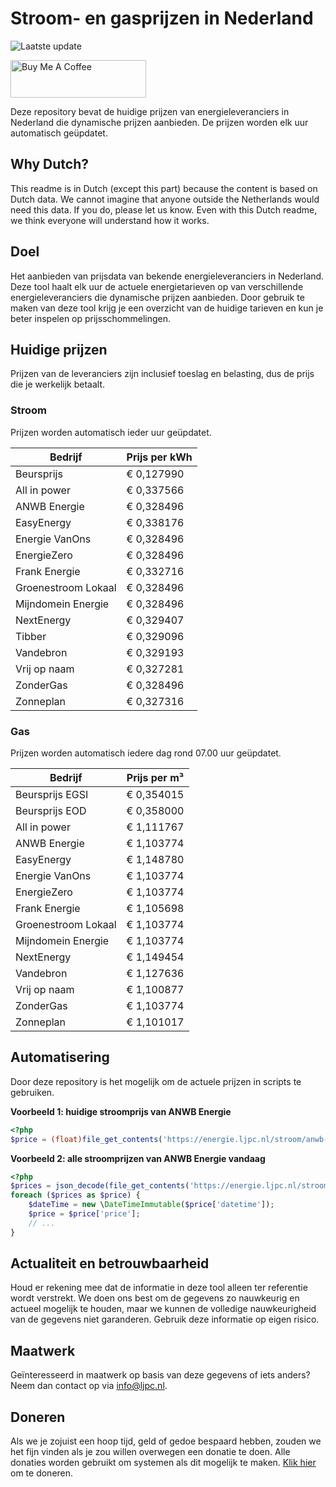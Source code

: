 # Stroom- en gasprijzen in Nederland

![Laatste update](https://img.shields.io/badge/laatste%20update-2023--07--03%2021%3A00%20CET-brightgreen)

<a href="https://www.buymeacoffee.com/Lars-" target="_blank"><img src="https://cdn.buymeacoffee.com/buttons/v2/default-orange.png" alt="Buy Me A Coffee" height="60" style="height: 60px !important;width: 217px !important;" ></a>

Deze repository bevat de huidige prijzen van energieleveranciers in Nederland die dynamische prijzen aanbieden. De prijzen worden elk uur automatisch geüpdatet.

## Why Dutch?

This readme is in Dutch (except this part) because the content is based on Dutch data. We cannot imagine that anyone outside the Netherlands would need this data. If you do, please let us know. Even with this Dutch readme, we think
everyone will understand how it works.

## Doel

Het aanbieden van prijsdata van bekende energieleveranciers in Nederland. Deze tool haalt elk uur de actuele energietarieven op van verschillende energieleveranciers die dynamische prijzen aanbieden. Door gebruik te maken van deze tool
krijg je een overzicht van de huidige tarieven en kun je beter inspelen op prijsschommelingen.

## Huidige prijzen

Prijzen van de leveranciers zijn inclusief toeslag en belasting, dus de prijs die je werkelijk betaalt.

### Stroom

Prijzen worden automatisch ieder uur geüpdatet.

 Bedrijf | Prijs per kWh 
---------|---------------
Beursprijs | € 0,127990
All in power | € 0,337566
ANWB Energie | € 0,328496
EasyEnergy | € 0,338176
Energie VanOns | € 0,328496
EnergieZero | € 0,328496
Frank Energie | € 0,332716
Groenestroom Lokaal | € 0,328496
Mijndomein Energie | € 0,328496
NextEnergy | € 0,329407
Tibber | € 0,329096
Vandebron | € 0,329193
Vrij op naam | € 0,327281
ZonderGas | € 0,328496
Zonneplan | € 0,327316


### Gas

Prijzen worden automatisch iedere dag rond 07.00 uur geüpdatet.

 Bedrijf | Prijs per m³ 
---------|--------------
Beursprijs EGSI | € 0,354015
Beursprijs EOD | € 0,358000
All in power | € 1,111767
ANWB Energie | € 1,103774
EasyEnergy | € 1,148780
Energie VanOns | € 1,103774
EnergieZero | € 1,103774
Frank Energie | € 1,105698
Groenestroom Lokaal | € 1,103774
Mijndomein Energie | € 1,103774
NextEnergy | € 1,149454
Vandebron | € 1,127636
Vrij op naam | € 1,100877
ZonderGas | € 1,103774
Zonneplan | € 1,101017


## Automatisering

Door deze repository is het mogelijk om de actuele prijzen in scripts te gebruiken.

**Voorbeeld 1: huidige stroomprijs van ANWB Energie**

```php
<?php
$price = (float)file_get_contents('https://energie.ljpc.nl/stroom/anwb-energie-nu.txt');

```

**Voorbeeld 2: alle stroomprijzen van ANWB Energie vandaag**

```php
<?php
$prices = json_decode(file_get_contents('https://energie.ljpc.nl/stroom/all-in-power-vandaag.json'),true);
foreach ($prices as $price) {
    $dateTime = new \DateTimeImmutable($price['datetime']);
    $price = $price['price'];
    // ...
}
```

## Actualiteit en betrouwbaarheid

Houd er rekening mee dat de informatie in deze tool alleen ter referentie wordt verstrekt. We doen ons best om de gegevens zo nauwkeurig en actueel mogelijk te houden, maar we kunnen de volledige nauwkeurigheid van de gegevens niet
garanderen. Gebruik deze informatie op eigen risico.

## Maatwerk

Geïnteresseerd in maatwerk op basis van deze gegevens of iets anders? Neem dan contact op
via [info@ljpc.nl](mailto:info@ljpc.nl?subject=Energie%20prijzen).

## Doneren

Als we je zojuist een hoop tijd, geld of gedoe bespaard hebben, zouden we het fijn vinden als je zou willen overwegen een
donatie te doen. Alle donaties worden gebruikt om systemen als dit mogelijk te
maken. [Klik hier](https://www.buymeacoffee.com/Lars-) om te doneren.
